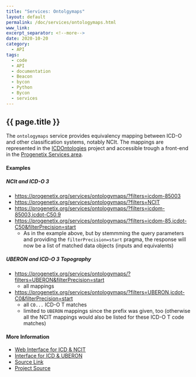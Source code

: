 ```yaml
---
title: "Services: Ontolgymaps"
layout: default
permalink: /doc/services/ontologymaps.html
www_link: 
excerpt_separator: <!--more-->
date: 2020-10-20
category:
  - API
tags:
  - code
  - API
  - documentation
  - Beacon
  - bycon
  - Python
  - Bycon
  - services
---
```


## {{ page.title }}

The `ontologymaps` service provides equivalency mapping between ICD-O and other
classification systems, notably NCIt. The mappings are represented in the [ICDOntologies](https://github.com/progenetix/ICDOntologies) project and accessible trough a front-end in the [Progenetix Services area](https://progenetix.org/service-collection/ontologymaps).

<!--more-->

#### Examples

##### NCIt and ICD-O 3

* <https://progenetix.org/services/ontologymaps/?filters=icdom-85003>
* <https://progenetix.org/services/ontologymaps/?filters=NCIT>
* <https://progenetix.org/services/ontologymaps/?filters=icdom-85003,icdot-C50.9>
* <https://progenetix.org/services/ontologymaps/?filters=icdom-85,icdot-C50&filterPrecision=start>
  - As in the example above, but by stemmming the query parameters and providing the `filterPrecision=start` pragma, the response will now be a list of matched data objects (inputs and equivalents)
  
##### UBERON and ICD-O 3 Topography

* <https://progenetix.org/services/ontologymaps/?filters=UBERON&filterPrecision=start>
  - all mappings
* <https://progenetix.org/services/ontologymaps/?filters=UBERON,icdot-C0&filterPrecision=start>
  - all `C0...` ICD-O T matches
  - limited to `UBERON` mappings since the prefix was given, too (otherwise all the NCIT mappings would also be listed for these ICD-O T code matches)

#### More Information

* [Web Interface for ICD & NCIT](https://progenetix.org/service-collection/ontologymaps)
* [Interface for ICD & UBERON](https://progenetix.org/service-collection/uberonmaps)
* [Source Link](https://github.com/progenetix/bycon/blob/master/services/ontologymaps.py)
* [Project Source](https://github.com/progenetix/bycon)
